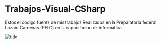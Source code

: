 # Trabajos-Visual-CSharp
Estos el codigo fuente de mis trabajos Realizados en la Preparatoria federal Lazaro Cardenas (PFLC) en la capacitacion de informatica

![title](https://github.com/kikhi/Trabajos-Visual-CSharp.../logolazaro.jpg)
